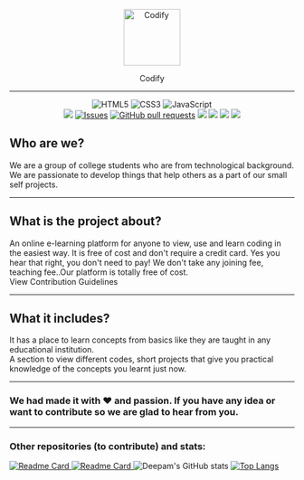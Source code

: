 <p align="center">
<img width="100px"src="https://deepam-aggarwal.github.io/codify/assets/C.png" align="center" alt="Codify" />
</p>
<p align="center">Codify</p><hr>
<p align="center">
<img alt="HTML5" src="https://img.shields.io/badge/html5%20-%23E34F26.svg?&style=for-the-badge&logo=html5&logoColor=white"/>
<img alt="CSS3" src="https://img.shields.io/badge/css3%20-%231572B6.svg?&style=for-the-badge&logo=css3&logoColor=white"/>
<img alt="JavaScript" src="https://img.shields.io/badge/javascript%20-%23323330.svg?&style=for-the-badge&logo=javascript&logoColor=%23F7DF1E"/><br/>
<img src="https://img.shields.io/github/license/Deepam-Aggarwal/codify?color=blue&logo=GitHub"/>
<a href="https://github.com/Deepam-Aggarwal/codify/issues"><img alt="Issues" src="https://img.shields.io/github/issues/Deepam-Aggarwal/codify?logo=GitHub&color=blue" /></a>
<a href="https://github.com/Deepam-Aggarwal/codify/pulls"><img alt="GitHub pull requests" src="https://img.shields.io/github/issues-pr/Deepam-Aggarwal/codify?logo=GitHub&color=blue" /></a>
<a href="https://github.com/Deepam-Aggarwal/codify/pulls">
<img src="https://img.shields.io/github/issues-pr-closed/Deepam-Aggarwal/codify?color=blue&logo=GitHub"/></a>
<img src="https://img.shields.io/github/watchers/Deepam-Aggarwal/codify?logo=GitHub&style=flat"/>
<img src="https://img.shields.io/github/forks/Deepam-Aggarwal/codify?logo=GitHub&style=flat"/>
<img src="https://img.shields.io/github/languages/count/Deepam-Aggarwal/codify?logo=GitHub"/>
</p>

## Who are we?
We are a group of college students who are from technological background. We are passionate to develop things that help others as a part of our small self projects.<hr>

## What is the project about?
An online e-learning platform for anyone to view, use and learn coding in the easiest way. It is free of cost and don't require a credit card. Yes you hear that right, you don't need to pay! We don't take any joining fee, teaching fee..Our platform is totally free of cost.<br /> <a href="https://github.com/Deepam-Aggarwal/codify/blob/02bf1409682852fb13ff60789352fc664580d264/CONTRIBUTING.md" LINK="red" style="text-decoration:none;">View Contribution Guidelines</a> <hr>

## What it includes?
It has a place to learn concepts from basics like they are taught in any educational institution.<br>A section to view different codes, short projects that give you practical knowledge of the concepts you learnt just now.<hr>

### We had made it with ❤️ and passion. If you have any idea or want to contribute so we are glad to hear from you.<hr>
### Other repositories (to contribute) and stats:
[![Readme Card](https://github-readme-stats.vercel.app/api/pin/?username=Deepam-Aggarwal&repo=TempShop&show_owner=true&title_color=fff&icon_color=79ff97&text_color=9f9f9f&bg_color=151515)
](https://github.com/Deepam-Aggarwal/TempShop)
[![Readme Card](https://github-readme-stats.vercel.app/api/pin/?username=Deepam-Aggarwal&repo=Codes&show_owner=true&title_color=fff&icon_color=79ff97&text_color=9f9f9f&bg_color=151515)
](https://github.com/Deepam-Aggarwal/Codes)
![Deepam's GitHub stats](https://github-readme-stats.vercel.app/api?username=Deepam-Aggarwal&count_private=true&show_icons=true&theme=radical)
[![Top Langs](https://github-readme-stats.vercel.app/api/top-langs/?username=Deepam-Aggarwal)](https://github.com/Deepam-Aggarwal/CV)
